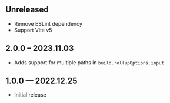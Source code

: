 ## Unreleased

- Remove ESLint dependency
- Support Vite v5

## 2.0.0 – 2023.11.03

- Adds support for multiple paths in `build.rollupOptions.input`

## 1.0.0 — 2022.12.25

- Initial release
